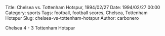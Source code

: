 Title: Chelsea vs. Tottenham Hotspur, 1994/02/27
Date: 1994/02/27 00:00
Category: sports
Tags: football, football scores, Chelsea, Tottenham Hotspur
Slug: chelsea-vs-tottenham-hotspur
Author: carbonero


Chelsea 4 - 3 Tottenham Hotspur
